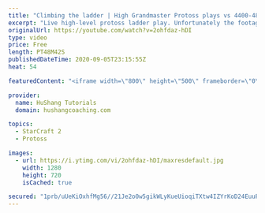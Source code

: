```yaml
---
title: "Climbing the ladder | High Grandmaster Protoss plays vs 4400-4800 players"
excerpt: "Live high-level protoss ladder play. Unfortunately the footage came out quite choppy at some points and I was considering just not posting today, but I will post it anyways in case a few of you want to watch still. I'm trying to figure out what the cause of the lag is and hopefully I can get some cleaner"
originalUrl: https://youtube.com/watch?v=2ohfdaz-hDI
type: video
price: Free
length: PT48M42S
publishedDateTime: 2020-09-05T23:15:55Z
heat: 54

featuredContent: "<iframe width=\"800\" height=\"500\" frameborder=\"0\" src=\"https://www.youtube.com/embed/2ohfdaz-hDI\" allow=\"accelerometer; autoplay; encrypted-media; gyroscope; picture-in-picture\" allowfullscreen></iframe>"

provider:
  name: HuShang Tutorials
  domain: hushangcoaching.com

topics:
  - StarCraft 2
  - Protoss

images:
  - url: https://i.ytimg.com/vi/2ohfdaz-hDI/maxresdefault.jpg
    width: 1280
    height: 720
    isCached: true

secured: "1prb/uUeKiOxhfMg56//21Je2o0w5gikWLyKueUioqiTXtw4IZYrKoD24EuuPkV5MtMfxXBkT5uV+HgIgAzPjL2FirHLw1YQhq1730peGjT4sMFK4KwLs6jrJd3owfLW4GgnHv7ui+YmtgP7KdsIcURZLC17k2TC8wSzrKO0TUN758MFdHUMKRRPGwbbVTl8VJoOWWTKR+C9QbHf+98rJAh3fWi01IOG5Jp3IUhKFJdB/qKvnQ5DG1KkEPdB96ceTgUJRE3UQd5uUNOy9HteFhLb4gt9hvJmGjCUligvkzOKN0vFodavYxM3CRLxsGX3iU7DRQlYdU9BHmMLLoG9MzNYQGf8mL4U6MoWdQi4fzBptuZ/Ab8uc1Jdaqdj96Ivjg+wJ2dct0pvKcoSkRg1powvDVIsPJOgIcQdoJPgsBM=;LxNko4zTNnYd7Rg1jLlWMQ=="
---
```



